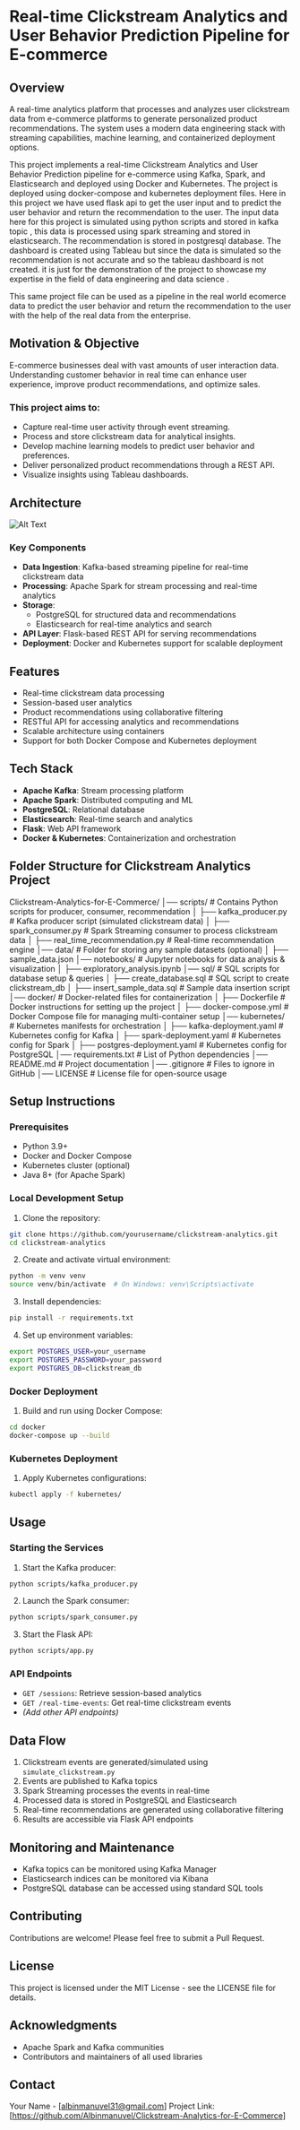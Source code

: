 # Real-time Clickstream Analytics and User Behavior Prediction Pipeline for E-commerce

## Overview
A real-time analytics platform that processes and analyzes user clickstream data from e-commerce platforms to generate personalized product recommendations. The system uses a modern data engineering stack with streaming capabilities, machine learning, and containerized deployment options.

This project implements a real-time Clickstream Analytics and User Behavior Prediction pipeline for e-commerce using Kafka, Spark, and Elasticsearch and deployed using Docker and Kubernetes. The project is deployed using docker-compose and kubernetes deployment files. Here in this project we have used flask api to get the user input and to predict the user behavior and return the recommendation to the user. The input data here for this project is simulated using python scripts and stored in kafka topic , this data is processed using spark streaming and stored in elasticsearch. The recommendation is stored in postgresql database. The dashboard is created using Tableau but since the data is simulated so the recommendation is not accurate and so the tableau dashboard is not created. it is just for the demonstration of the project to showcase my expertise in the field of data engineering and data science . 

This same project file can be used as a pipeline in the real world ecomerce data to predict the user behavior and return the recommendation to the user with the help of the real data from the enterprise.

## Motivation & Objective
E-commerce businesses deal with vast amounts of user interaction data. Understanding customer behavior in real time can enhance user experience, improve product recommendations, and optimize sales. 

### This project aims to:
- Capture real-time user activity through event streaming.
- Process and store clickstream data for analytical insights.
- Develop machine learning models to predict user behavior and preferences.
- Deliver personalized product recommendations through a REST API.
- Visualize insights using Tableau dashboards.

## Architecture
![Alt Text](https://github.com/Albinmanuvel/Clickstream-Analytics-for-E-Commerce/blob/main/images/Architecture.png?raw=true)



### Key Components
- **Data Ingestion**: Kafka-based streaming pipeline for real-time clickstream data
- **Processing**: Apache Spark for stream processing and real-time analytics
- **Storage**: 
  - PostgreSQL for structured data and recommendations
  - Elasticsearch for real-time analytics and search
- **API Layer**: Flask-based REST API for serving recommendations
- **Deployment**: Docker and Kubernetes support for scalable deployment

## Features
- Real-time clickstream data processing
- Session-based user analytics
- Product recommendations using collaborative filtering
- RESTful API for accessing analytics and recommendations
- Scalable architecture using containers
- Support for both Docker Compose and Kubernetes deployment

## Tech Stack
- **Apache Kafka**: Stream processing platform
- **Apache Spark**: Distributed computing and ML
- **PostgreSQL**: Relational database
- **Elasticsearch**: Real-time search and analytics
- **Flask**: Web API framework
- **Docker & Kubernetes**: Containerization and orchestration

## Folder Structure for Clickstream Analytics Project

Clickstream-Analytics-for-E-Commerce/
│── scripts/                    # Contains Python scripts for producer, consumer, recommendation
│   ├── kafka_producer.py        # Kafka producer script (simulated clickstream data)
│   ├── spark_consumer.py        # Spark Streaming consumer to process clickstream data
│   ├── real_time_recommendation.py  # Real-time recommendation engine
│── data/                        # Folder for storing any sample datasets (optional)
│   ├── sample_data.json
│── notebooks/                   # Jupyter notebooks for data analysis & visualization
│   ├── exploratory_analysis.ipynb
│── sql/                         # SQL scripts for database setup & queries
│   ├── create_database.sql       # SQL script to create clickstream_db
│   ├── insert_sample_data.sql    # Sample data insertion script
│── docker/                       # Docker-related files for containerization
│   ├── Dockerfile                # Docker instructions for setting up the project
│   ├── docker-compose.yml        # Docker Compose file for managing multi-container setup
│── kubernetes/                   # Kubernetes manifests for orchestration
│   ├── kafka-deployment.yaml     # Kubernetes config for Kafka
│   ├── spark-deployment.yaml     # Kubernetes config for Spark
│   ├── postgres-deployment.yaml  # Kubernetes config for PostgreSQL
│── requirements.txt              # List of Python dependencies
│── README.md                     # Project documentation
│── .gitignore                     # Files to ignore in GitHub
│── LICENSE                        # License file for open-source usage





## Setup Instructions

### Prerequisites
- Python 3.9+
- Docker and Docker Compose
- Kubernetes cluster (optional)
- Java 8+ (for Apache Spark)

### Local Development Setup

1. Clone the repository:

```bash
git clone https://github.com/yourusername/clickstream-analytics.git
cd clickstream-analytics
```

2. Create and activate virtual environment:
```bash
python -m venv venv
source venv/bin/activate  # On Windows: venv\Scripts\activate
```

3. Install dependencies:
```bash
pip install -r requirements.txt
```

4. Set up environment variables:
```bash
export POSTGRES_USER=your_username
export POSTGRES_PASSWORD=your_password
export POSTGRES_DB=clickstream_db
```

### Docker Deployment

1. Build and run using Docker Compose:
```bash
cd docker
docker-compose up --build
```

### Kubernetes Deployment

1. Apply Kubernetes configurations:
```bash
kubectl apply -f kubernetes/
```

## Usage

### Starting the Services

1. Start the Kafka producer:
```bash
python scripts/kafka_producer.py
```

2. Launch the Spark consumer:
```bash
python scripts/spark_consumer.py
```

3. Start the Flask API:
```bash
python scripts/app.py
```

### API Endpoints

- `GET /sessions`: Retrieve session-based analytics
- `GET /real-time-events`: Get real-time clickstream events
- *(Add other API endpoints)*

## Data Flow

1. Clickstream events are generated/simulated using `simulate_clickstream.py`
2. Events are published to Kafka topics
3. Spark Streaming processes the events in real-time
4. Processed data is stored in PostgreSQL and Elasticsearch
5. Real-time recommendations are generated using collaborative filtering
6. Results are accessible via Flask API endpoints

## Monitoring and Maintenance

- Kafka topics can be monitored using Kafka Manager
- Elasticsearch indices can be monitored via Kibana
- PostgreSQL database can be accessed using standard SQL tools

## Contributing
Contributions are welcome! Please feel free to submit a Pull Request.

## License
This project is licensed under the MIT License - see the LICENSE file for details.

## Acknowledgments
- Apache Spark and Kafka communities
- Contributors and maintainers of all used libraries

## Contact
Your Name - [albinmanuvel31@gmail.com]
Project Link: [https://github.com/Albinmanuvel/Clickstream-Analytics-for-E-Commerce]
